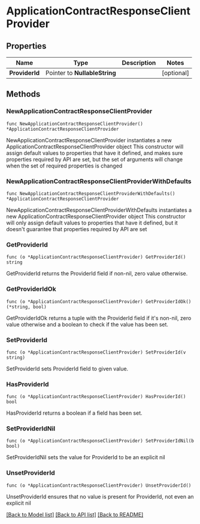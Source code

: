 # ApplicationContractResponseClientProvider

## Properties

Name | Type | Description | Notes
------------ | ------------- | ------------- | -------------
**ProviderId** | Pointer to **NullableString** |  | [optional] 

## Methods

### NewApplicationContractResponseClientProvider

`func NewApplicationContractResponseClientProvider() *ApplicationContractResponseClientProvider`

NewApplicationContractResponseClientProvider instantiates a new ApplicationContractResponseClientProvider object
This constructor will assign default values to properties that have it defined,
and makes sure properties required by API are set, but the set of arguments
will change when the set of required properties is changed

### NewApplicationContractResponseClientProviderWithDefaults

`func NewApplicationContractResponseClientProviderWithDefaults() *ApplicationContractResponseClientProvider`

NewApplicationContractResponseClientProviderWithDefaults instantiates a new ApplicationContractResponseClientProvider object
This constructor will only assign default values to properties that have it defined,
but it doesn't guarantee that properties required by API are set

### GetProviderId

`func (o *ApplicationContractResponseClientProvider) GetProviderId() string`

GetProviderId returns the ProviderId field if non-nil, zero value otherwise.

### GetProviderIdOk

`func (o *ApplicationContractResponseClientProvider) GetProviderIdOk() (*string, bool)`

GetProviderIdOk returns a tuple with the ProviderId field if it's non-nil, zero value otherwise
and a boolean to check if the value has been set.

### SetProviderId

`func (o *ApplicationContractResponseClientProvider) SetProviderId(v string)`

SetProviderId sets ProviderId field to given value.

### HasProviderId

`func (o *ApplicationContractResponseClientProvider) HasProviderId() bool`

HasProviderId returns a boolean if a field has been set.

### SetProviderIdNil

`func (o *ApplicationContractResponseClientProvider) SetProviderIdNil(b bool)`

 SetProviderIdNil sets the value for ProviderId to be an explicit nil

### UnsetProviderId
`func (o *ApplicationContractResponseClientProvider) UnsetProviderId()`

UnsetProviderId ensures that no value is present for ProviderId, not even an explicit nil

[[Back to Model list]](../README.md#documentation-for-models) [[Back to API list]](../README.md#documentation-for-api-endpoints) [[Back to README]](../README.md)



